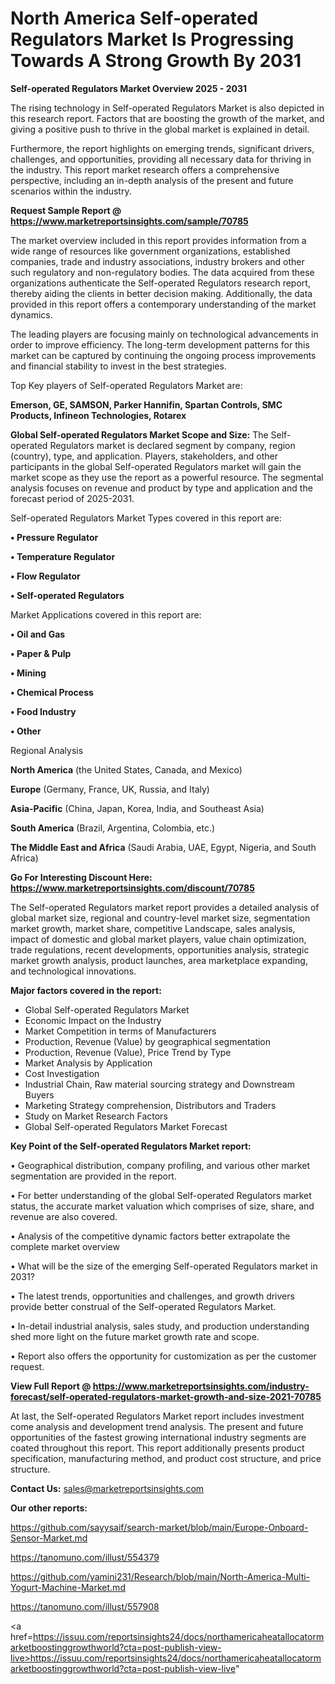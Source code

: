 # North America Self-operated Regulators Market Is Progressing Towards A Strong Growth By 2031

<Strong> Self-operated Regulators Market Overview 2025 - 2031</strong>

The rising technology in Self-operated Regulators Market is also depicted in this research report. Factors that are boosting the growth of the market, and giving a positive push to thrive in the global market is explained in detail.

Furthermore, the report highlights on emerging trends, significant drivers, challenges, and opportunities, providing all necessary data for thriving in the industry. This report market research offers a comprehensive perspective, including an in-depth analysis of the present and future scenarios within the industry.

<strong>Request Sample Report @ <a href=https://www.marketreportsinsights.com/sample/70785>https://www.marketreportsinsights.com/sample/70785</a></strong>

The market overview included in this report provides information from a wide range of resources like government organizations, established companies, trade and industry associations, industry brokers and other such regulatory and non-regulatory bodies. The data acquired from these organizations authenticate the Self-operated Regulators research report, thereby aiding the clients in better decision making. Additionally, the data provided in this report offers a contemporary understanding of the market dynamics.

The leading players are focusing mainly on technological advancements in order to improve efficiency. The long-term development patterns for this market can be captured by continuing the ongoing process improvements and financial stability to invest in the best strategies.

Top Key players of Self-operated Regulators Market are:

<strong>Emerson, GE, SAMSON, Parker Hannifin, Spartan Controls, SMC Products, Infineon Technologies, Rotarex</strong>

<strong><b>Global Self-operated Regulators Market Scope and Size:</b></strong>
The Self-operated Regulators market is declared segment by company, region (country), type, and application. Players, stakeholders, and other participants in the global Self-operated Regulators market will gain the market scope as they use the report as a powerful resource. The segmental analysis focuses on revenue and product by type and application and the forecast period of 2025-2031.

Self-operated Regulators Market Types covered in this report are:

<strong>• Pressure Regulator

• Temperature Regulator

• Flow Regulator

• Self-operated Regulators</strong>

Market Applications covered in this report are:

<strong>• Oil and Gas

• Paper & Pulp

• Mining

• Chemical Process

• Food Industry

• Other</strong> 

Regional Analysis

<strong>North America</strong> (the United States, Canada, and Mexico)

<strong>Europe</strong> (Germany, France, UK, Russia, and Italy)

<strong>Asia-Pacific</strong> (China, Japan, Korea, India, and Southeast Asia)

<strong>South America</strong> (Brazil, Argentina, Colombia, etc.)

<strong>The Middle East and Africa</strong> (Saudi Arabia, UAE, Egypt, Nigeria, and South Africa)

<strong>Go For Interesting Discount Here: <a href=https://www.marketreportsinsights.com/discount/70785>https://www.marketreportsinsights.com/discount/70785</a></strong>

The Self-operated Regulators market report provides a detailed analysis of global market size, regional and country-level market size, segmentation market growth, market share, competitive Landscape, sales analysis, impact of domestic and global market players, value chain optimization, trade regulations, recent developments, opportunities analysis, strategic market growth analysis, product launches, area marketplace expanding, and technological innovations.

<strong><b>Major factors covered in the report:</b></strong>
<ul>
  <li>Global Self-operated Regulators Market </li>
  <li>Economic Impact on the Industry</li>
  <li>Market Competition in terms of Manufacturers</li>
  <li>Production, Revenue (Value) by geographical segmentation</li>
  <li>Production, Revenue (Value), Price Trend by Type</li>
  <li>Market Analysis by Application</li>
  <li>Cost Investigation</li>
  <li>Industrial Chain, Raw material sourcing strategy and Downstream Buyers</li>
  <li>Marketing Strategy comprehension, Distributors and Traders</li>
  <li>Study on Market Research Factors</li>
  <li>Global Self-operated Regulators Market Forecast</li>
</ul>

<strong><b>Key Point of the Self-operated Regulators Market report:</b></strong>

• Geographical distribution, company profiling, and various other market segmentation are provided in the report.

• For better understanding of the global Self-operated Regulators market status, the accurate market valuation which comprises of size, share, and revenue are also covered.

• Analysis of the competitive dynamic factors better extrapolate the complete market overview

• What will be the size of the emerging Self-operated Regulators market in 2031?

• The latest trends, opportunities and challenges, and growth drivers provide better construal of the Self-operated Regulators Market.

• In-detail industrial analysis, sales study, and production understanding shed more light on the future market growth rate and scope.

• Report also offers the opportunity for customization as per the customer request.

<strong><b>View Full Report @ <a href=https://www.marketreportsinsights.com/industry-forecast/self-operated-regulators-market-growth-and-size-2021-70785>https://www.marketreportsinsights.com/industry-forecast/self-operated-regulators-market-growth-and-size-2021-70785</a></b></strong>


At last, the Self-operated Regulators Market report includes investment come analysis and development trend analysis. The present and future opportunities of the fastest growing international industry segments are coated throughout this report. This report additionally presents product specification, manufacturing method, and product cost structure, and price structure.

<strong>Contact Us:</strong>
sales@marketreportsinsights.com

<strong>Our other reports:</strong>

<a href=https://github.com/sayysaif/search-market/blob/main/Europe-Onboard-Sensor-Market.md>https://github.com/sayysaif/search-market/blob/main/Europe-Onboard-Sensor-Market.md</a>

<a href=https://tanomuno.com/illust/554379>https://tanomuno.com/illust/554379</a>

<a href=https://github.com/yamini231/Research/blob/main/North-America-Multi-Yogurt-Machine-Market.md>https://github.com/yamini231/Research/blob/main/North-America-Multi-Yogurt-Machine-Market.md</a>

<a href=https://tanomuno.com/illust/557908>https://tanomuno.com/illust/557908</a>

<a href=https://issuu.com/reportsinsights24/docs/northamericaheatallocatormarketboostinggrowthworld?cta=post-publish-view-live>https://issuu.com/reportsinsights24/docs/northamericaheatallocatormarketboostinggrowthworld?cta=post-publish-view-live</a>"
